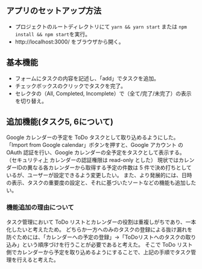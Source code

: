 ## アプリのセットアップ方法

 - プロジェクトのルートディレクトリにて `yarn && yarn start` または `npm install && npm start`を実行。
 - http://localhost:3000/ をブラウザから開く。

## 基本機能

- フォームにタスクの内容を記述し、「add」でタスクを追加。
- チェックボックスのクリックでタスクを完了。
- セレクタの（All, Completed, Incomplete）で（全て/完了/未完了）の表示を切り替え。

## 追加機能(タスク5, 6について)

Google カレンダーの予定を ToDo タスクとして取り込めるようにした。
「Import from Google calendar」ボタンを押すと、Google アカウント のOAuth 認証を行い、Google カレンダーの全予定をタスクとして表示する。
（セキュリティ上 カレンダーの認証権限は read-only とした）
現状ではカレンダーIDの異なる各カレンダーから取得する予定の件数は 5 件で決め打ちとしているが、ユーザーが設定できるよう変更したい。
また、より発展的には、日時の表示、タスクの重要度の設定と、それに基づいたソートなどの機能も追加したい。

### 機能追加の理由について

タスク管理において ToDo リストとカレンダーの役割は重複しがちであり、一本化したいと考えたため。
どちらか一方へのみのタスクの登録による抜け漏れを防ぐためには、「カレンダーへの予定の登録」->「ToDoリストへのタスクの取り込み」という順序づけを行うことが必要であると考えた。
そこで ToDo リスト側でカレンダーから予定を取り込めるようにすることで、上記の手順でタスク管理を行えると考えた。
